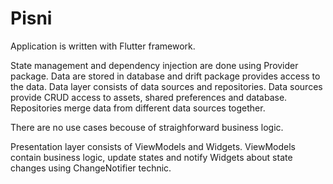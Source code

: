 # Pisni

Application is written with Flutter framework. 

State management and dependency injection are done using Provider package. Data are stored in database and drift package provides access to the data. Data layer consists of data sources and repositories. Data sources provide CRUD access to assets, shared preferences and database. Repositories merge data from different data sources together. 

There are no use cases becouse of straighforward business logic. 

Presentation layer consists of ViewModels and Widgets. ViewModels contain business logic, update states and notify Widgets about state changes using ChangeNotifier technic.
